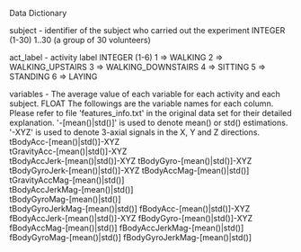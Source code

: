 Data Dictionary

subject - identifier of the subject who carried out the experiment
          INTEGER (1-30)
          1..30 (a group of 30 volunteers)

act_label - activity label
            INTEGER (1-6)
            1 => WALKING
            2 => WALKING_UPSTAIRS
            3 => WALKING_DOWNSTAIRS
            4 => SITTING
            5 => STANDING
            6 => LAYING

variables - The average value of each variable for each activity and each subject.
            FLOAT
            The followings are the variable names for each column. Please refer to file 'features_info.txt' in the original data set for their detailed
             explanation. 
            '-[mean()|std()]' is used to denote mean() or std() estimations.
            '-XYZ' is used to denote 3-axial signals in the X, Y and Z directions.
            tBodyAcc-[mean()|std()]-XYZ     
            tGravityAcc-[mean()|std()]-XYZ  
            tBodyAccJerk-[mean()|std()]-XYZ 
            tBodyGyro-[mean()|std()]-XYZ    
            tBodyGyroJerk-[mean()|std()]-XYZ
            tBodyAccMag-[mean()|std()]      
            tGravityAccMag-[mean()|std()]   
            tBodyAccJerkMag-[mean()|std()]  
            tBodyGyroMag-[mean()|std()]     
            tBodyGyroJerkMag-[mean()|std()]
            fBodyAcc-[mean()|std()]-XYZ     
            fBodyAccJerk-[mean()|std()]-XYZ
            fBodyGyro-[mean()|std()]-XYZ
            fBodyAccMag-[mean()|std()] 
            fBodyAccJerkMag-[mean()|std()] 
            fBodyGyroMag-[mean()|std()]
            fBodyGyroJerkMag-[mean()|std()] 

 

 
